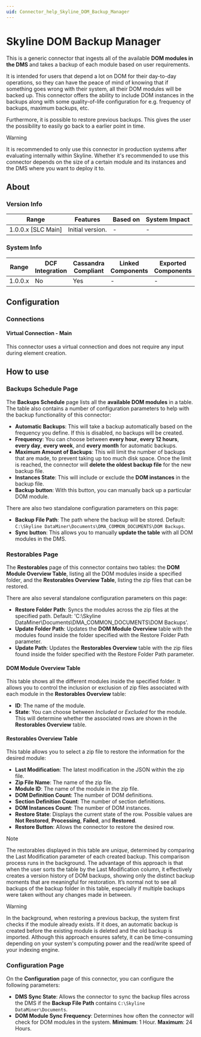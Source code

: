 ```yaml
---
uid: Connector_help_Skyline_DOM_Backup_Manager
---
```


# Skyline DOM Backup Manager

This is a generic connector that ingests all of the available **DOM modules in the DMS** and takes a backup of each module based on user requirements.

It is intended for users that depend a lot on DOM for their day-to-day operations, so they can have the peace of mind of knowing that if something goes wrong with their system, all their DOM modules will be backed up. This connector offers the ability to include DOM instances in the backups along with some quality-of-life configuration for e.g. frequency of backups, maximum backups, etc.

Furthermore, it is possible to restore previous backups. This gives the user the possibility to easily go back to a earlier point in time. 

> [!WARNING]  
> It is recommended to only use this connector in production systems after evaluating internally within Skyline. Whether it's recommended to use this connector depends on the size of a certain module and its instances and the DMS where you want to deploy it to. 

## About

### Version Info

| Range              | Features         | Based on | System Impact |
|--------------------|------------------|----------|---------------|
| 1.0.0.x [SLC Main] | Initial version. | -        | -             |

### System Info

| Range   | DCF Integration | Cassandra Compliant | Linked Components | Exported Components |
|---------|-----------------|---------------------|-------------------|---------------------|
| 1.0.0.x | No              | Yes                 | -                 | -                   |

## Configuration

### Connections

#### Virtual Connection - Main

This connector uses a virtual connection and does not require any input during element creation.

## How to use

### Backups Schedule Page

The **Backups Schedule** page lists all the **available DOM modules** in a table. The table also contains a number of configuration parameters to help with the backup functionality of this connector:

- **Automatic Backups**: This will take a backup automatically based on the frequency you define. If this is disabled, no backups will be created.
- **Frequency**: You can choose between **every hour**, **every 12 hours**, **every day**, **every week**, and **every month** for automatic backups.
- **Maximum Amount of Backups**: This will limit the number of backups that are made, to prevent taking up too much disk space. Once the limit is reached, the connector will **delete the oldest backup file** for the new backup file.
- **Instances State**: This will include or exclude the **DOM instances** in the backup file.
- **Backup button**: With this button, you can manually back up a particular DOM module.

There are also two standalone configuration parameters on this page:

- **Backup File Path**: The path where the backup will be stored. Default: `C:\Skyline DataMiner\Documents\DMA_COMMON_DOCUMENTS\DOM Backups`.
- **Sync button**: This allows you to manually **update the table** with all DOM modules in the DMS.

### Restorables Page

The **Restorables** page of this connector contains two tables: the **DOM Module Overview Table**, listing all the DOM modules inside a specified folder, and the **Restorables Overview Table**, listing the zip files that can be restored.

There are also several standalone configuration parameters on this page:

- **Restore Folder Path**: Syncs the modules across the zip files at the specified path. Default: 'C:\Skyline DataMiner\Documents\DMA_COMMON_DOCUMENTS\DOM Backups'.
- **Update Folder Path**: Updates the **DOM Module Overview** table with the modules found inside the folder specified with the Restore Folder Path parameter.
- **Update Path**: Updates the **Restorables Overview** table with the zip files found inside the folder specified with the Restore Folder Path parameter.

#### DOM Module Overview Table

This table shows all the different modules inside the specified folder. It allows you to control the inclusion or exclusion of zip files associated with each module in the **Restorables Overview** table:

- **ID**: The name of the module.
- **State**: You can choose between *Included* or *Excluded* for the module. This will determine whether the associated rows are shown in the **Restorables Overview** table.

#### Restorables Overview Table

This table allows you to select a zip file to restore the information for the desired module:

- **Last Modification**: The latest modification in the JSON within the zip file.
- **Zip File Name**: The name of the zip file.
- **Module ID**: The name of the module in the zip file.
- **DOM Definition Count**: The number of DOM definitions.
- **Section Definition Count**: The number of section definitions.
- **DOM Instances Count**: The number of DOM instances.
- **Restore State**: Displays the current state of the row. Possible values are **Not Restored**, **Processing**, **Failed**, and **Restored**.
- **Restore Button**: Allows the connector to restore the desired row.

> [!NOTE]  
> The restorables displayed in this table are _unique_, determined by comparing the Last Modification parameter of each created backup. This comparison process runs in the background. The advantage of this approach is that when the user sorts the table by the Last Modification column, it effectively creates a version history of DOM backups, showing only the distinct backup moments that are meaningful for restoration. It’s normal not to see all backups of the backup folder in this table, especially if multiple backups were taken without any changes made in between.

> [!WARNING]  
> In the background, when restoring a previous backup, the system first checks if the module already exists. If it does, an automatic backup is created before the existing module is deleted and the old backup is imported. Although this approach ensures safety, it can be time-consuming depending on your system's computing power and the read/write speed of your indexing engine.

### Configuration Page

On the **Configuration** page of this connector, you can configure the following parameters:

- **DMS Sync State**: Allows the connector to sync the backup files across the DMS if the **Backup File Path** contains `C:\Skyline DataMiner\Documents`.
- **DOM Module Sync Frequency**: Determines how often the connector will check for DOM modules in the system. **Minimum**: 1 Hour. **Maximum**: 24 Hours.
